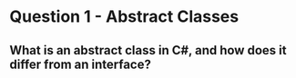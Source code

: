 # Question 1 - Abstract Classes

## What is an abstract class in C#, and how does it differ from an interface?